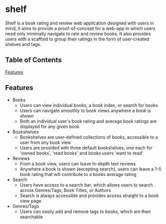 shelf
======

Shelf is a book rating and review web application designed with users in mind; it aims to provide a proof-of-concept for a web-app in which users need only minimally navigate to rate and review books. It also provides users with a scaffold to group their ratings in the form of user-created shelves and tags.

## Table of Contents
[Features](#features)

## Features
  * Books
    * Users can view individual books, a book index, or search for books
    * Users can navigate smoothly to book views anywhere a book is shown
    * Both an individual user's book rating and average book ratings are displayed for any given book
  * Bookshelves
    * Bookshelves are user-defined collections of books, accessible to a user from any book view
    * Users are provided with three default bookshelves, one each for 'owned books', 'read books' and books users 'want to read'
  * Reviews
    * From a book view, users can leave in-depth text reviews
    * Anywhere a book is shown (excepting search), users can leave a 1-5 book rating that will contribute to a books average rating
  * Search
    * Users have access to a search bar, which allows users to search across Genres/Tags, Book Titles, or Authors
    * Search is always accessible and provides access straight to a book view page
  * Genres/Tags
    * Users can easily add and remove tags to books, which are then searchable
